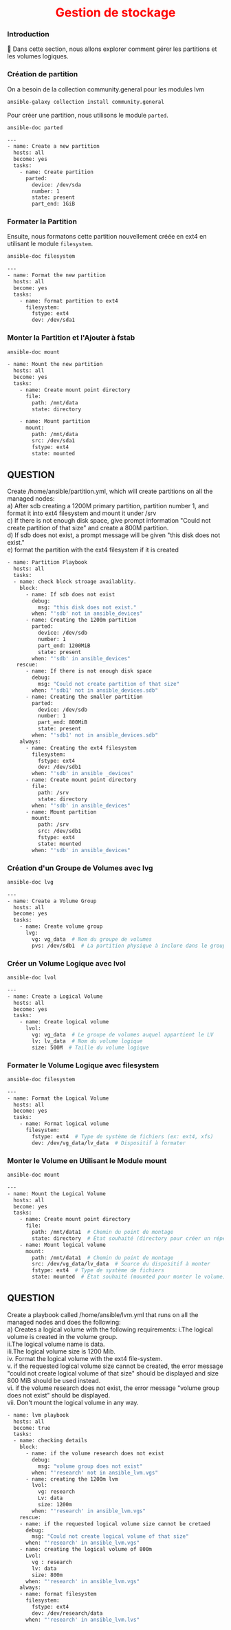 <h1 align="center" style="color: red;">Gestion de stockage</h1>

### Introduction
👋 Dans cette section, nous allons explorer comment gérer les partitions et les volumes logiques.

### Création de partition
On a besoin de la collection community.general pour les modules lvm
``` bash
ansible-galaxy collection install community.general
```

Pour créer une partition, nous utilisons le module `parted`.
``` bash
ansible-doc parted
```

``` bash
---
- name: Create a new partition
  hosts: all
  become: yes
  tasks:
    - name: Create partition
      parted:
        device: /dev/sda
        number: 1
        state: present
        part_end: 1GiB

```
### Formater la Partition 
Ensuite, nous formatons cette partition nouvellement créée en ext4 en utilisant le module `filesystem`.
``` bash
ansible-doc filesystem
```
``` bash
---
- name: Format the new partition
  hosts: all
  become: yes
  tasks:
    - name: Format partition to ext4
      filesystem:
        fstype: ext4
        dev: /dev/sda1

```
### Monter la Partition et l'Ajouter à fstab
``` bash
ansible-doc mount
```
``` bash
- name: Mount the new partition
  hosts: all
  become: yes
  tasks:
    - name: Create mount point directory
      file:
        path: /mnt/data
        state: directory

    - name: Mount partition
      mount:
        path: /mnt/data
        src: /dev/sda1
        fstype: ext4
        state: mounted

```
## QUESTION 

Create /home/ansible/partition.yml, which will create partitions on all the managed nodes:  
a) After sdb creating a 1200M primary partition, partition number 1, and format it into ext4 filesystem and mount it under /srv  
c) If there is not enough disk space, give prompt information "Could not create partition of that size" and create a 800M partition.  
d) If sdb does not exist, a prompt message will be given "this disk does not exist."  
e) format the partition with the ext4 filesystem if it is created  

``` bash
- name: Partition Playbook
  hosts: all
  tasks:
  - name: check block stroage availablity.
    block: 
      - name: If sdb does not exist
        debug:
          msg: "this disk does not exist."
        when: "'sdb' not in ansible_devices"
      - name: Creating the 1200m partition
        parted:
          device: /dev/sdb
          number: 1
          part_end: 1200MiB
          state: present
        when: "'sdb' in ansible_devices"  
   rescue:
      - name: If there is not enough disk space
        debug:                            
          msg: "Could not create partition of that size"
        when: "'sdb1' not in ansible_devices.sdb"
      - name: Creating the smaller partition
        parted:
          device: /dev/sdb
          number: 1
          part_end: 800MiB
          state: present
        when: "'sdb1' not in ansible_devices.sdb"
    always:
      - name: Creating the ext4 filesystem
        filesystem:
          fstype: ext4
          dev: /dev/sdb1
        when: "'sdb' in ansible _devices"
      - name: Create mount point directory
        file:
          path: /srv
          state: directory
        when: "'sdb' in ansible_devices"
      - name: Mount partition
        mount:
          path: /srv
          src: /dev/sdb1
          fstype: ext4
          state: mounted
        when: "'sdb' in ansible_devices"
``` 

### Création d'un Groupe de Volumes avec lvg
``` bash
ansible-doc lvg
```
``` bash
---
- name: Create a Volume Group
  hosts: all
  become: yes
  tasks:
    - name: Create volume group
      lvg:
        vg: vg_data  # Nom du groupe de volumes
        pvs: /dev/sdb1  # La partition physique à inclure dans le groupe de volumes

```
### Créer un Volume Logique avec lvol
``` bash
ansible-doc lvol
```
``` bash
---
- name: Create a Logical Volume
  hosts: all
  become: yes
  tasks:
    - name: Create logical volume
      lvol:
        vg: vg_data  # Le groupe de volumes auquel appartient le LV
        lv: lv_data  # Nom du volume logique
        size: 500M  # Taille du volume logique

```
### Formater le Volume Logique avec filesystem
``` bash
ansible-doc filesystem
```
``` bash
---
- name: Format the Logical Volume
  hosts: all
  become: yes
  tasks:
    - name: Format logical volume
      filesystem:
        fstype: ext4  # Type de système de fichiers (ex: ext4, xfs)
        dev: /dev/vg_data/lv_data  # Dispositif à formater
```
### Monter le Volume en Utilisant le Module mount
``` bash
ansible-doc mount
```
``` bash
---
- name: Mount the Logical Volume
  hosts: all
  become: yes
  tasks:
    - name: Create mount point directory
      file:
        path: /mnt/data1  # Chemin du point de montage
        state: directory  # État souhaité (directory pour créer un répertoire)
    - name: Mount logical volume
      mount:
        path: /mnt/data1  # Chemin du point de montage
        src: /dev/vg_data/lv_data  # Source du dispositif à monter
        fstype: ext4  # Type de système de fichiers
        state: mounted  # État souhaité (mounted pour monter le volume)
```
## QUESTION
Create a playbook called /home/ansible/lvm.yml that runs on all the managed nodes and does the following:  
a) Creates a logical volume with the following requirements:
i.The logical volume is created in the volume group.  
ii.The logical volume name is data.  
ili.The logical volume size is 1200 Mib.  
iv. Format the logical volume with the ext4 file-system.  
v. if the requested logical volume size cannot be created, the error message "could not create logical volume of that size" should be displayed and size 800 MiB should be used instead.  
vi. if the volume research does not exist, the error message "volume group does not exist"
should be displayed.  
vii. Don't mount the logical volume in any way.  

``` bash
- name: lvm playbook
  hosts: all
  become: true
  tasks:
  - name: checking details
    block:
      - name: if the volume research does not exist
        debug:
          msg: "volume group does not exist"
        when: "'research' not in ansible_lvm.vgs"
      - name: creating the 1200m lvm
        lvol:
          vg: research     
          Lv: data   
          size: 1200m
        when: "'research' in ansible_lvm.vgs"  
    rescue:
    - name: if the requested logical volume size cannot be cretaed
      debug:
        msg: "Could not create logical volume of that size"
      when: "'research' in ansible_lvm.vgs"
    - name: creating the logical volume of 800m
      Lvol:
        vg : research
        lv: data
        size: 800m
      when: "'research' in ansible_lvm.vgs"
    always:
    - name: format filesystem
      filesystem:
        fstype: ext4
        dev: /dev/research/data
      when: "'research' in ansible_lvm.lvs"
```
